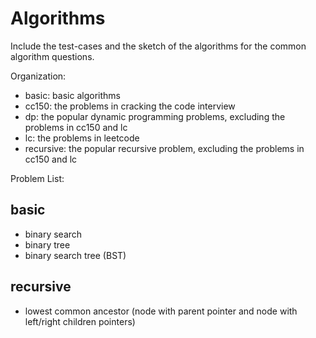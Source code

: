 Algorithms
=========

Include the test-cases and the sketch of the algorithms for the common algorithm questions.

Organization:

* basic: basic algorithms
* cc150: the problems in cracking the code interview
* dp: the popular dynamic programming problems, excluding the problems in cc150 and lc
* lc: the problems in leetcode
* recursive: the popular recursive problem, excluding the problems in cc150 and lc

Problem List: 
## basic
* binary search
* binary tree
* binary search tree (BST)

## recursive
* lowest common ancestor (node with parent pointer and node with left/right children pointers)
